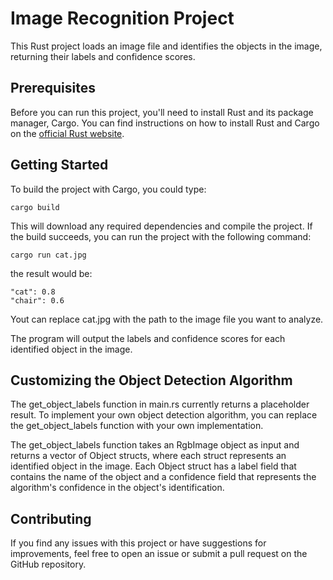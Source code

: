 # Image Recognition Project

This Rust project loads an image file and identifies the objects in the image, returning their labels and confidence scores.

## Prerequisites

Before you can run this project, you'll need to install Rust and its package manager, Cargo. You can find instructions on how to install Rust and Cargo on the [official Rust website](https://www.rust-lang.org/tools/install).

## Getting Started

To build the project with Cargo, you could type:

```
cargo build
```
This will download any required dependencies and compile the project. If the build succeeds, you can run the project with the following command:
```
cargo run cat.jpg
```
the result would be:
```
"cat": 0.8
"chair": 0.6
```

Yout can replace cat.jpg with the path to the image file you want to analyze.

The program will output the labels and confidence scores for each identified object in the image.

## Customizing the Object Detection Algorithm
The get_object_labels function in main.rs currently returns a placeholder result. To implement your own object detection algorithm, you can replace the get_object_labels function with your own implementation.

The get_object_labels function takes an RgbImage object as input and returns a vector of Object structs, where each struct represents an identified object in the image. Each Object struct has a label field that contains the name of the object and a confidence field that represents the algorithm's confidence in the object's identification.

## Contributing
If you find any issues with this project or have suggestions for improvements, feel free to open an issue or submit a pull request on the GitHub repository.
